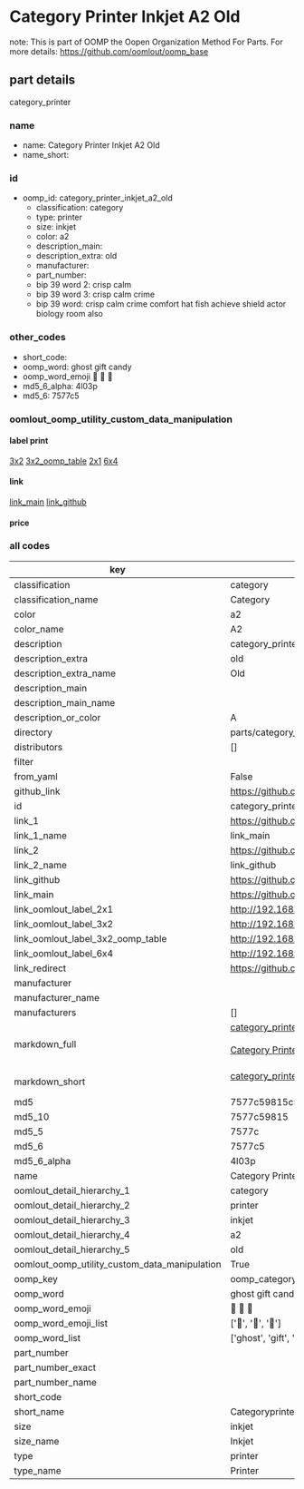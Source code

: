 # Category Printer Inkjet A2 Old  

note: This is part of OOMP the Oopen Organization Method For Parts. For more details: https://github.com/oomlout/oomp_base

##  part details
  



category_printer



### name
* name: Category Printer Inkjet A2 Old
* name_short: 
### id
* oomp_id: category_printer_inkjet_a2_old
  * classification: category
  * type: printer
  * size: inkjet
  * color: a2
  * description_main: 
  * description_extra: old
  * manufacturer: 
  * part_number: 
  * bip 39 word 2: crisp calm
  * bip 39 word 3: crisp calm crime
  * bip 39 word: crisp calm crime comfort hat fish achieve shield actor biology room also

### other_codes
* short_code: 
* oomp_word: ghost gift candy
* oomp_word_emoji :ghost: :gift: :candy:
* md5_6_alpha: 4l03p
* md5_6: 7577c5






### oomlout_oomp_utility_custom_data_manipulation
#### label print
[3x2](http://192.168.1.245:1112/?label=oomp%204l03p)
[3x2_oomp_table](http://192.168.1.108:1112/?label=oomp%204l03p)
[2x1](http://192.168.1.242:1112/?label=oomp%204l03p)
[6x4](http://192.168.1.55:1112/?label=oomp%204l03p)    

#### link

[link_main](https://github.com/oomlout/oomlout_oomp_version_1_messy/tree/main/parts/category_printer_inkjet_a2_old) [link_github](https://github.com/oomlout/oomlout_oomp_version_1_messy/tree/main/parts/category_printer_inkjet_a2_old)                             

#### price







### all codes 
| key | value |  
| --- | --- |  
| classification | category |  
| classification_name | Category |  
| color | a2 |  
| color_name | A2 |  
| description | category_printer |  
| description_extra | old |  
| description_extra_name | Old |  
| description_main |  |  
| description_main_name |  |  
| description_or_color | A  |  
| directory | parts/category_printer_inkjet_a2_old |  
| distributors | [] |  
| filter |  |  
| from_yaml | False |  
| github_link | https://github.com/oomlout/oomlout_oomp_part_src/tree/main/parts/category_printer_inkjet_a2_old |  
| id | category_printer_inkjet_a2_old |  
| link_1 | https://github.com/oomlout/oomlout_oomp_version_1_messy/tree/main/parts/category_printer_inkjet_a2_old |  
| link_1_name | link_main |  
| link_2 | https://github.com/oomlout/oomlout_oomp_version_1_messy/tree/main/parts/category_printer_inkjet_a2_old |  
| link_2_name | link_github |  
| link_github | https://github.com/oomlout/oomlout_oomp_version_1_messy/tree/main/parts/category_printer_inkjet_a2_old |  
| link_main | https://github.com/oomlout/oomlout_oomp_version_1_messy/tree/main/parts/category_printer_inkjet_a2_old |  
| link_oomlout_label_2x1 | http://192.168.1.242:1112/?label=oomp%204l03p |  
| link_oomlout_label_3x2 | http://192.168.1.245:1112/?label=oomp%204l03p |  
| link_oomlout_label_3x2_oomp_table | http://192.168.1.108:1112/?label=oomp%204l03p |  
| link_oomlout_label_6x4 | http://192.168.1.55:1112/?label=oomp%204l03p |  
| link_redirect | https://github.com/oomlout/oomlout_oomp_version_1_messy/tree/main/parts/category_printer_inkjet_a2_old |  
| manufacturer |  |  
| manufacturer_name |  |  
| manufacturers | [] |  
| markdown_full | [category_printer_inkjet_a2_old](none)<br>[](none)<br>[Category Printer Inkjet A2 Old](none)<br><br> |  
| markdown_short | [category_printer_inkjet_a2_old](none)<br><br> |  
| md5 | 7577c59815c5a0395eb4c2e26708219d |  
| md5_10 | 7577c59815 |  
| md5_5 | 7577c |  
| md5_6 | 7577c5 |  
| md5_6_alpha | 4l03p |  
| name | Category Printer Inkjet A2 Old |  
| oomlout_detail_hierarchy_1 | category |  
| oomlout_detail_hierarchy_2 | printer |  
| oomlout_detail_hierarchy_3 | inkjet |  
| oomlout_detail_hierarchy_4 | a2 |  
| oomlout_detail_hierarchy_5 | old |  
| oomlout_oomp_utility_custom_data_manipulation | True |  
| oomp_key | oomp_category_printer_inkjet_a2_old |  
| oomp_word | ghost gift candy |  
| oomp_word_emoji | :ghost: :gift: :candy: |  
| oomp_word_emoji_list | [':ghost:', ':gift:', ':candy:'] |  
| oomp_word_list | ['ghost', 'gift', 'candy'] |  
| part_number |  |  
| part_number_exact |  |  
| part_number_name |  |  
| short_code |  |  
| short_name | Categoryprinter |  
| size | inkjet |  
| size_name | Inkjet |  
| type | printer |  
| type_name | Printer |  
